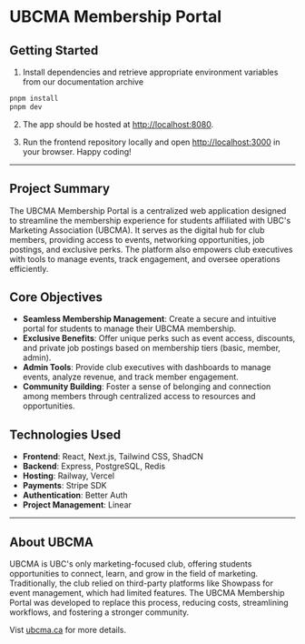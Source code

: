 # UBCMA Membership Portal

## Getting Started

1. Install dependencies and retrieve appropriate environment variables from our documentation archive

```bash
pnpm install
pnpm dev
```

2. The app should be hosted at [http://localhost:8080](http://localhost:8080).

3. Run the frontend repository locally and open [http://localhost:3000](http://localhost:3000) in your browser. Happy coding!

--- 

## **Project Summary**
The UBCMA Membership Portal is a centralized web application designed to streamline the membership experience for students affiliated with UBC's Marketing Association (UBCMA). It serves as the digital hub for club members, providing access to events, networking opportunities, job postings, and exclusive perks. The platform also empowers club executives with tools to manage events, track engagement, and oversee operations efficiently.

## **Core Objectives**
- **Seamless Membership Management**: Create a secure and intuitive portal for students to manage their UBCMA membership.
- **Exclusive Benefits**: Offer unique perks such as event access, discounts, and private job postings based on membership tiers (basic, member, admin).
- **Admin Tools**: Provide club executives with dashboards to manage events, analyze revenue, and track member engagement.
- **Community Building**: Foster a sense of belonging and connection among members through centralized access to resources and opportunities.



## **Technologies Used**
- **Frontend**: React, Next.js, Tailwind CSS, ShadCN
- **Backend**: Express, PostgreSQL, Redis
- **Hosting**: Railway, Vercel
- **Payments**: Stripe SDK
- **Authentication**: Better Auth
- **Project Management**: Linear

---

## **About UBCMA**
UBCMA is UBC's only marketing-focused club, offering students opportunities to connect, learn, and grow in the field of marketing. Traditionally, the club relied on third-party platforms like Showpass for event management, which had limited features. The UBCMA Membership Portal was developed to replace this process, reducing costs, streamlining workflows, and fostering a stronger community.

Vist [ubcma.ca](https://ubcma.ca) for more details.